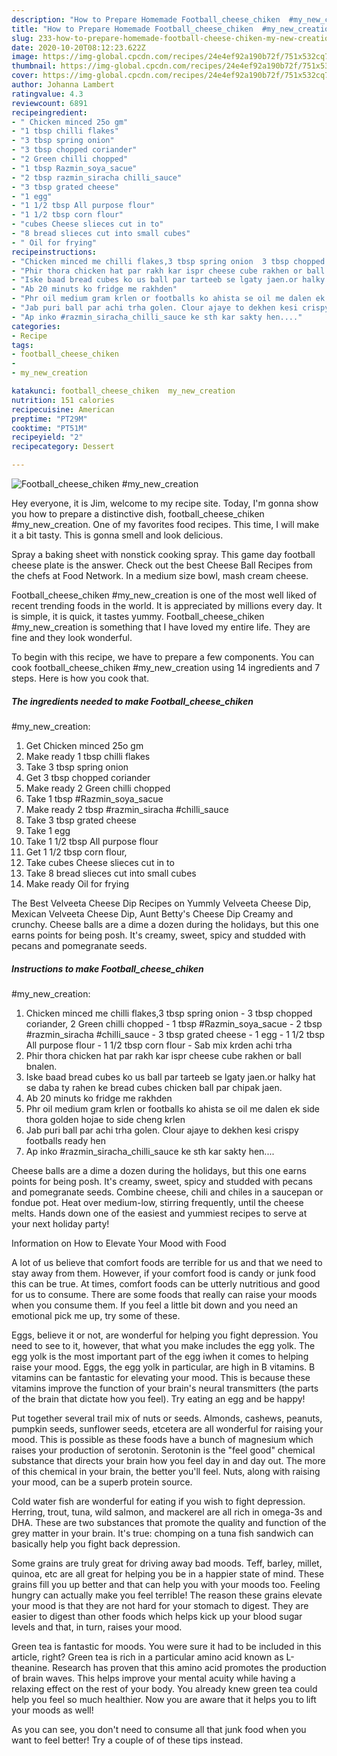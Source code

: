 ```yaml
---
description: "How to Prepare Homemade Football_cheese_chiken  #my_new_creation"
title: "How to Prepare Homemade Football_cheese_chiken  #my_new_creation"
slug: 233-how-to-prepare-homemade-football-cheese-chiken-my-new-creation
date: 2020-10-20T08:12:23.622Z
image: https://img-global.cpcdn.com/recipes/24e4ef92a190b72f/751x532cq70/football_cheese_chiken-my_new_creation-recipe-main-photo.jpg
thumbnail: https://img-global.cpcdn.com/recipes/24e4ef92a190b72f/751x532cq70/football_cheese_chiken-my_new_creation-recipe-main-photo.jpg
cover: https://img-global.cpcdn.com/recipes/24e4ef92a190b72f/751x532cq70/football_cheese_chiken-my_new_creation-recipe-main-photo.jpg
author: Johanna Lambert
ratingvalue: 4.3
reviewcount: 6891
recipeingredient:
- " Chicken minced 25o gm"
- "1 tbsp chilli flakes"
- "3 tbsp spring onion"
- "3 tbsp chopped coriander"
- "2 Green chilli chopped"
- "1 tbsp Razmin_soya_sacue"
- "2 tbsp razmin_siracha chilli_sauce"
- "3 tbsp grated cheese"
- "1 egg"
- "1 1/2 tbsp All purpose flour"
- "1 1/2 tbsp corn flour"
- "cubes Cheese slieces cut in to"
- "8 bread slieces cut into small cubes"
- " Oil for frying"
recipeinstructions:
- "Chicken minced me chilli flakes,3 tbsp spring onion  3 tbsp chopped coriander, 2 Green chilli chopped 1 tbsp #Razmin_soya_sacue 2 tbsp #razmin_siracha #chilli_sauce 3 tbsp grated cheese 1 egg 1 1/2 tbsp All purpose flour 1 1/2 tbsp corn flour Sab mix krden achi trha"
- "Phir thora chicken hat par rakh kar ispr cheese cube rakhen or ball bnalen."
- "Iske baad bread cubes ko us ball par tarteeb se lgaty jaen.or halky hat se daba ty rahen ke bread cubes chicken ball par chipak jaen."
- "Ab 20 minuts ko fridge me rakhden"
- "Phr oil medium gram krlen or footballs ko ahista se oil me dalen ek side thora golden hojae to side cheng krlen"
- "Jab puri ball par achi trha golen. Clour ajaye to dekhen kesi crispy footballs ready hen"
- "Ap inko #razmin_siracha_chilli_sauce ke sth kar sakty hen...."
categories:
- Recipe
tags:
- football_cheese_chiken
- 
- my_new_creation

katakunci: football_cheese_chiken  my_new_creation 
nutrition: 151 calories
recipecuisine: American
preptime: "PT29M"
cooktime: "PT51M"
recipeyield: "2"
recipecategory: Dessert

---
```



![Football_cheese_chiken
 #my_new_creation](https://img-global.cpcdn.com/recipes/24e4ef92a190b72f/751x532cq70/football_cheese_chiken-my_new_creation-recipe-main-photo.jpg)

Hey everyone, it is Jim, welcome to my recipe site. Today, I'm gonna show you how to prepare a distinctive dish, football_cheese_chiken
 #my_new_creation. One of my favorites food recipes. This time, I will make it a bit tasty. This is gonna smell and look delicious.

Spray a baking sheet with nonstick cooking spray. This game day football cheese plate is the answer. Check out the best Cheese Ball Recipes from the chefs at Food Network. In a medium size bowl, mash cream cheese.

Football_cheese_chiken
 #my_new_creation is one of the most well liked of recent trending foods in the world. It is appreciated by millions every day. It is simple, it is quick, it tastes yummy. Football_cheese_chiken
 #my_new_creation is something that I have loved my entire life. They are fine and they look wonderful.


To begin with this recipe, we have to prepare a few components. You can cook football_cheese_chiken
 #my_new_creation using 14 ingredients and 7 steps. Here is how you cook that.

<!--inarticleads1-->

##### The ingredients needed to make Football_cheese_chiken
 #my_new_creation:

1. Get  Chicken minced 25o gm
1. Make ready 1 tbsp chilli flakes
1. Take 3 tbsp spring onion
1. Get 3 tbsp chopped coriander
1. Make ready 2 Green chilli chopped
1. Take 1 tbsp #Razmin_soya_sacue
1. Make ready 2 tbsp #razmin_siracha #chilli_sauce
1. Take 3 tbsp grated cheese
1. Take 1 egg
1. Take 1 1/2 tbsp All purpose flour
1. Get 1 1/2 tbsp corn flour,
1. Take cubes Cheese slieces cut in to
1. Take 8 bread slieces cut into small cubes
1. Make ready  Oil for frying


The Best Velveeta Cheese Dip Recipes on Yummly Velveeta Cheese Dip, Mexican Velveeta Cheese Dip, Aunt Betty&#39;s Cheese Dip Creamy and crunchy. Cheese balls are a dime a dozen during the holidays, but this one earns points for being posh. It&#39;s creamy, sweet, spicy and studded with pecans and pomegranate seeds. 

<!--inarticleads2-->

##### Instructions to make Football_cheese_chiken
 #my_new_creation:

1. Chicken minced me chilli flakes,3 tbsp spring onion -  3 tbsp chopped coriander, 2 Green chilli chopped - 1 tbsp #Razmin_soya_sacue - 2 tbsp #razmin_siracha #chilli_sauce - 3 tbsp grated cheese - 1 egg - 1 1/2 tbsp All purpose flour - 1 1/2 tbsp corn flour - Sab mix krden achi trha
1. Phir thora chicken hat par rakh kar ispr cheese cube rakhen or ball bnalen.
1. Iske baad bread cubes ko us ball par tarteeb se lgaty jaen.or halky hat se daba ty rahen ke bread cubes chicken ball par chipak jaen.
1. Ab 20 minuts ko fridge me rakhden
1. Phr oil medium gram krlen or footballs ko ahista se oil me dalen ek side thora golden hojae to side cheng krlen
1. Jab puri ball par achi trha golen. Clour ajaye to dekhen kesi crispy footballs ready hen
1. Ap inko #razmin_siracha_chilli_sauce ke sth kar sakty hen....


Cheese balls are a dime a dozen during the holidays, but this one earns points for being posh. It&#39;s creamy, sweet, spicy and studded with pecans and pomegranate seeds. Combine cheese, chili and chiles in a saucepan or fondue pot. Heat over medium-low, stirring frequently, until the cheese melts. Hands down one of the easiest and yummiest recipes to serve at your next holiday party! 

Information on How to Elevate Your Mood with Food


A lot of us believe that comfort foods are terrible for us and that we need to stay away from them. However, if your comfort food is candy or junk food this can be true. At times, comfort foods can be utterly nutritious and good for us to consume. There are some foods that really can raise your moods when you consume them. If you feel a little bit down and you need an emotional pick me up, try some of these.

Eggs, believe it or not, are wonderful for helping you fight depression. You need to see to it, however, that what you make includes the egg yolk. The egg yolk is the most important part of the egg iwhen it comes to helping raise your mood. Eggs, the egg yolk in particular, are high in B vitamins. B vitamins can be fantastic for elevating your mood. This is because these vitamins improve the function of your brain's neural transmitters (the parts of the brain that dictate how you feel). Try eating an egg and be happy!

Put together several trail mix of nuts or seeds. Almonds, cashews, peanuts, pumpkin seeds, sunflower seeds, etcetera are all wonderful for raising your mood. This is possible as these foods have a bunch of magnesium which raises your production of serotonin. Serotonin is the "feel good" chemical substance that directs your brain how you feel day in and day out. The more of this chemical in your brain, the better you'll feel. Nuts, along with raising your mood, can be a superb protein source.

Cold water fish are wonderful for eating if you wish to fight depression. Herring, trout, tuna, wild salmon, and mackerel are all rich in omega-3s and DHA. These are two substances that promote the quality and function of the grey matter in your brain. It's true: chomping on a tuna fish sandwich can basically help you fight back depression. 

Some grains are truly great for driving away bad moods. Teff, barley, millet, quinoa, etc are all great for helping you be in a happier state of mind. These grains fill you up better and that can help you with your moods too. Feeling hungry can actually make you feel terrible! The reason these grains elevate your mood is that they are not hard for your stomach to digest. They are easier to digest than other foods which helps kick up your blood sugar levels and that, in turn, raises your mood.

Green tea is fantastic for moods. You were sure it had to be included in this article, right? Green tea is rich in a particular amino acid known as L-theanine. Research has proven that this amino acid promotes the production of brain waves. This helps improve your mental acuity while having a relaxing effect on the rest of your body. You already knew green tea could help you feel so much healthier. Now you are aware that it helps you to lift your moods as well!

As you can see, you don't need to consume all that junk food when you want to feel better! Try  a  couple of  of  these  tips  instead.

